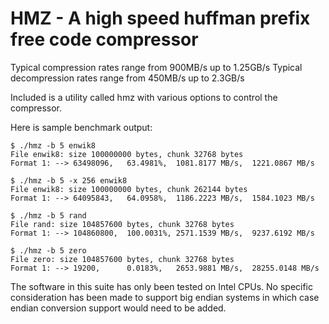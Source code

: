 # HMZ - A high speed huffman prefix free code compressor

Typical compression rates range from 900MB/s up to 1.25GB/s
Typical decompression rates range from 450MB/s up to 2.3GB/s

Included is a utility called hmz with various options to control the
compressor.

Here is sample benchmark output:

```
$ ./hmz -b 5 enwik8
File enwik8: size 100000000 bytes, chunk 32768 bytes
Format 1: --> 63498096,   63.4981%,  1081.8177 MB/s,  1221.0867 MB/s

$ ./hmz -b 5 -x 256 enwik8
File enwik8: size 100000000 bytes, chunk 262144 bytes
Format 1: --> 64095843,   64.0958%,  1186.2223 MB/s,  1584.1023 MB/s

$ ./hmz -b 5 rand
File rand: size 104857600 bytes, chunk 32768 bytes
Format 1: --> 104860800,  100.0031%, 2571.1539 MB/s,  9237.6192 MB/s

$ ./hmz -b 5 zero
File zero: size 104857600 bytes, chunk 32768 bytes
Format 1: --> 19200,      0.0183%,   2653.9881 MB/s,  28255.0148 MB/s
```

The software in this suite has only been tested on Intel CPUs.  No specific
consideration has been made to support big endian systems in which case endian
conversion support would need to be added.

